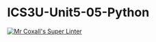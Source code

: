 # ICS3U-Unit5-05-Python

[![Mr Coxall's Super Linter](https://github.com/Kyanh-Pham/ICS3U-Unit5-05-Python/workflows/Mr%20Coxall's%20Super%20Linter/badge.svg)](https://github.com/Kyanh-Pham/ICS3U-Unit5-05-Python/actions/)
